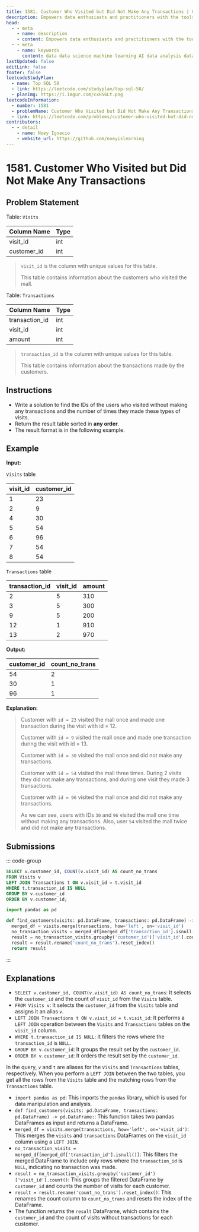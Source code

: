 ```yaml
---
title: 1581. Customer Who Visited but Did Not Make Any Transactions | Challenges | Cogxen
description: Empowers data enthusiasts and practitioners with the tools and knowledge to unlock the potential of data.
head:
  - - meta
    - name: description
    - content: Empowers data enthusiasts and practitioners with the tools and knowledge to unlock the potential of data.
  - - meta
    - name: keywords
      content: data data science machine learning AI data analysis data-driven data enthusiasts data practitioners
lastUpdated: false
editLink: false
footer: false
leetcodeStudyPlan:
  - name: Top SQL 50
  - link: https://leetcode.com/studyplan/top-sql-50/
  - planImg: https://i.imgur.com/cxH56Lt.png
leetcodeInformation:
  - number: 1581
  - problemName: Customer Who Visited but Did Not Make Any Transactions
  - link: https://leetcode.com/problems/customer-who-visited-but-did-not-make-any-transactions/
contributors:
  - - detail
    - name: Noey Ignacio
    - website_url: https://github.com/noeyislearning
---
```


# 1581. Customer Who Visited but Did Not Make Any Transactions

## Problem Statement

Table: `Visits`

<ScrollableTableContainer>

| Column Name | Type |
| ----------- | ---- |
| visit_id    | int  |
| customer_id | int  |

</ScrollableTableContainer>

> `visit_id` is the column with unique values for this table.
>
> This table contains information about the customers who visited the mall.

Table: `Transactions`

<ScrollableTableContainer>

| Column Name    | Type |
| -------------- | ---- |
| transaction_id | int  |
| visit_id       | int  |
| amount         | int  |

</ScrollableTableContainer>

> `transaction_id` is the column with unique values for this table.
>
> This table contains information about the transactions made by the customers.

## Instructions

- Write a solution to find the IDs of the users who visited without making any transactions and the number of times they made these types of visits.
- Return the result table sorted in **any order**.
- The result format is in the following example.

## Example

**Input:**

`Visits` table

<ScrollableTableContainer>

| visit_id | customer_id |
| -------- | ----------- |
| 1        | 23          |
| 2        | 9           |
| 4        | 30          |
| 5        | 54          |
| 6        | 96          |
| 7        | 54          |
| 8        | 54          |

</ScrollableTableContainer>

`Transactions` table

<ScrollableTableContainer>

| transaction_id | visit_id | amount |
| -------------- | -------- | ------ |
| 2              | 5        | 310    |
| 3              | 5        | 300    |
| 9              | 5        | 200    |
| 12             | 1        | 910    |
| 13             | 2        | 970    |

</ScrollableTableContainer>

**Output:**

<ScrollableTableContainer>

| customer_id | count_no_trans |
| ----------- | -------------- |
| 54          | 2              |
| 30          | 1              |
| 96          | 1              |

</ScrollableTableContainer>

**Explanation:**

> Customer with `id = 23` visited the mall once and made one transaction during the visit with id = 12.
>
> Customer with `id = 9` visited the mall once and made one transaction during the visit with id = 13.
>
> Customer with `id = 30` visited the mall once and did not make any transactions.
>
> Customer with `id = 54` visited the mall three times. During 2 visits they did not make any transactions, and during one visit they made 3 transactions.
>
> Customer with `id = 96` visited the mall once and did not make any transactions.
>
> As we can see, users with IDs `30` and `96` visited the mall one time without making any transactions. Also, user `54` visited the mall twice and did not make any transactions.

## Submissions

::: code-group

```sql [PostgreSQL] :line-numbers
SELECT v.customer_id, COUNT(v.visit_id) AS count_no_trans
FROM Visits v
LEFT JOIN Transactions t ON v.visit_id = t.visit_id
WHERE t.transaction_id IS NULL
GROUP BY v.customer_id
ORDER BY v.customer_id;
```

```python [Pandas] :line-numbers
import pandas as pd

def find_customers(visits: pd.DataFrame, transactions: pd.DataFrame) -> pd.DataFrame:
  merged_df = visits.merge(transactions, how='left', on='visit_id')
  no_transaction_visits = merged_df[merged_df['transaction_id'].isnull()]
  result = no_transaction_visits.groupby('customer_id')['visit_id'].count()
  result = result.rename('count_no_trans').reset_index()
  return result
```

:::

## Explanations

<CustomAccordion title="PostgreSQL" submitted_by="@noeyislearning" submit_website_url="https://github.com/noeyislearning" :collapsed=false>

- `SELECT v.customer_id, COUNT(v.visit_id) AS count_no_trans`: It selects the `customer_id` and the count of `visit_id` from the `Visits` table.
- `FROM Visits v`: It selects the `customer_id` from the `Visits` table and assigns it an alias `v`.
- `LEFT JOIN Transactions t ON v.visit_id = t.visit_id`: It performs a `LEFT JOIN` operation between the `Visits` and `Transactions` tables on the `visit_id` column.
- `WHERE t.transaction_id IS NULL`: It filters the rows where the `transaction_id` is `NULL`.
- `GROUP BY v.customer_id`: It groups the result set by the `customer_id`.
- `ORDER BY v.customer_id`: It orders the result set by the `customer_id`.

In the query, `v` and `t` are aliases for the `Visits` and `Transactions` tables, respectively. When you perform a `LEFT JOIN` between the two tables, you get all the rows from the `Visits` table and the matching rows from the `Transactions` table.

</CustomAccordion>

<CustomAccordion title="Pandas" submitted_by="@noeyislearning" submit_website_url="https://github.com/noeyislearning">

- `import pandas as pd`: This imports the `pandas` library, which is used for data manipulation and analysis.
- `def find_customers(visits: pd.DataFrame, transactions: pd.DataFrame) -> pd.DataFrame:`: This function takes two pandas DataFrames as input and returns a DataFrame.
- `merged_df = visits.merge(transactions, how='left', on='visit_id')`: This merges the `visits` and `transactions` DataFrames on the `visit_id` column using a `LEFT JOIN`.
- `no_transaction_visits = merged_df[merged_df['transaction_id'].isnull()]`: This filters the merged DataFrame to include only rows where the `transaction_id` is `NULL`, indicating no transaction was made.
- `result = no_transaction_visits.groupby('customer_id')['visit_id'].count()`: This groups the filtered DataFrame by `customer_id` and counts the number of visits for each customer.
- `result = result.rename('count_no_trans').reset_index()`: This renames the count column to `count_no_trans` and resets the index of the DataFrame.
- The function returns the `result` DataFrame, which contains the `customer_id` and the count of visits without transactions for each customer.

</CustomAccordion>
